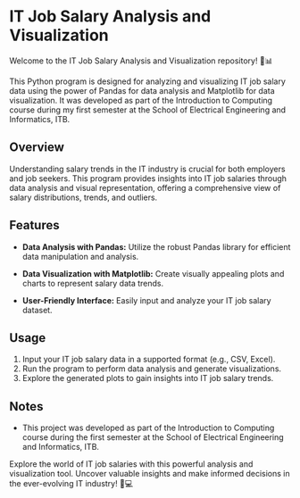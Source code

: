 # IT Job Salary Analysis and Visualization

Welcome to the IT Job Salary Analysis and Visualization repository! 🚀📊

This Python program is designed for analyzing and visualizing IT job salary data using the power of Pandas for data analysis and Matplotlib for data visualization. It was developed as part of the Introduction to Computing course during my first semester at the School of Electrical Engineering and Informatics, ITB.

## Overview

Understanding salary trends in the IT industry is crucial for both employers and job seekers. This program provides insights into IT job salaries through data analysis and visual representation, offering a comprehensive view of salary distributions, trends, and outliers.

## Features

- **Data Analysis with Pandas:** Utilize the robust Pandas library for efficient data manipulation and analysis.

- **Data Visualization with Matplotlib:** Create visually appealing plots and charts to represent salary data trends.

- **User-Friendly Interface:** Easily input and analyze your IT job salary dataset.

## Usage

1. Input your IT job salary data in a supported format (e.g., CSV, Excel).
2. Run the program to perform data analysis and generate visualizations.
3. Explore the generated plots to gain insights into IT job salary trends.

## Notes

- This project was developed as part of the Introduction to Computing course during the first semester at the School of Electrical Engineering and Informatics, ITB.

Explore the world of IT job salaries with this powerful analysis and visualization tool. Uncover valuable insights and make informed decisions in the ever-evolving IT industry! 💼💻
